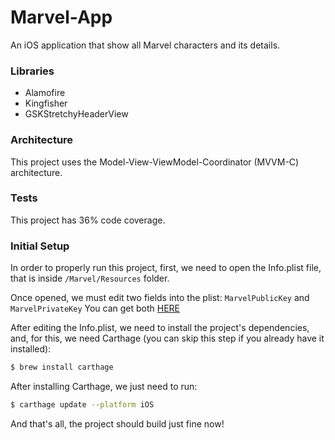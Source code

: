 # Marvel-App

An iOS application that show all Marvel characters and its details.


### Libraries
- Alamofire
- Kingfisher
- GSKStretchyHeaderView


### Architecture

This project uses the Model-View-ViewModel-Coordinator (MVVM-C) architecture.


### Tests

This project has 36% code coverage.


### Initial Setup

In order to properly run this project, first, we need to open the Info.plist file, that is inside `/Marvel/Resources` folder.

Once opened, we must edit two fields into the plist:
`MarvelPublicKey` and `MarvelPrivateKey`
You can get both [HERE](https://developer.marvel.com/)

After editing the Info.plist, we need to install the project's dependencies, and, for this, we need Carthage (you can skip this step if you already have it installed):

```sh
$ brew install carthage
```

After installing Carthage, we just need to run:

```sh
$ carthage update --platform iOS
```

And that's all, the project should build just fine now!